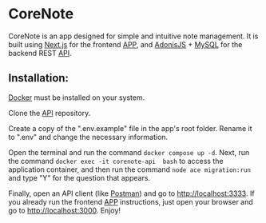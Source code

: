 # CoreNote

CoreNote is an app designed for simple and intuitive note management. It is built using [Next.js](https://nextjs.org/) for the frontend [APP](https://github.com/iuryveloso/corelab-web-challenge), and [AdonisJS](https://adonisjs.com/) + [MySQL](https://www.mysql.com/) for the backend REST [API](https://github.com/iuryveloso/corelab-api-challenge).

## Installation: 

[Docker](https://www.docker.com/) must be installed on your system.

Clone the [API](https://github.com/iuryveloso/corelab-api-challenge) repository.

Create a copy of the ".env.example" file in the app's root folder. Rename it to ".env" and change the necessary information.

Open the terminal and run the command ```docker compose up -d```. Next, run the command ```docker exec -it corenote-api  bash``` to access the application container, and then run the command ```node ace migration:run``` and type "Y" for the question that appears.

Finally, open an API client (like [Postman](https://www.postman.com/)) and go to [http://localhost:3333](http://localhost:3333). If you already run the frontend [APP](https://github.com/iuryveloso/corelab-web-challenge) instructions, just open your browser and go to [http://localhost:3000](http://localhost:3000). Enjoy!
